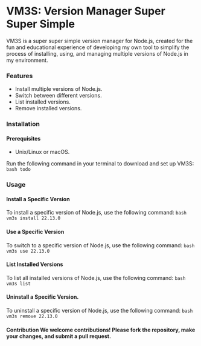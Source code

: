 # VM3S: Version Manager Super Super Simple

VM3S is a super super simple version manager for Node.js, created for the fun and educational experience of developing my own tool to simplify the process of installing, using, and managing multiple versions of Node.js in my environment.

### Features 
- Install multiple versions of Node.js. 
- Switch between different versions.
- List installed versions.
- Remove installed versions.

### Installation 
#### Prerequisites 
- Unix/Linux or macOS.

Run the following command in your terminal to download and set up VM3S: 
```bash todo ``` 

### Usage 
#### Install a Specific Version
To install a specific version of Node.js, use the following command: 
```bash vm3s install 22.13.0 ``` 


#### Use a Specific Version
To switch to a specific version of Node.js, use the following command: 
```bash vm3s use 22.13.0 ``` 


#### List Installed Versions
To list all installed versions of Node.js, use the following command: 
```bash vm3s list ```


#### Uninstall a Specific Version. 
To uninstall a specific version of Node.js, use the following command: 
```bash vm3s remove 22.13.0 ``` 


#### Contribution We welcome contributions! Please fork the repository, make your changes, and submit a pull request. 
